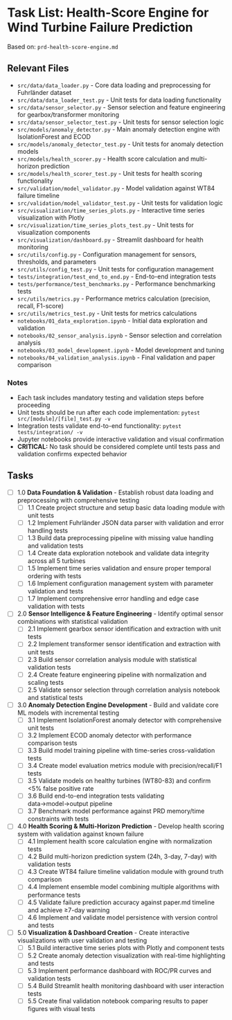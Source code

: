 # Task List: Health-Score Engine for Wind Turbine Failure Prediction

Based on: `prd-health-score-engine.md`

## Relevant Files

- `src/data/data_loader.py` - Core data loading and preprocessing for Fuhrländer dataset
- `src/data/data_loader_test.py` - Unit tests for data loading functionality
- `src/data/sensor_selector.py` - Sensor selection and feature engineering for gearbox/transformer monitoring
- `src/data/sensor_selector_test.py` - Unit tests for sensor selection logic
- `src/models/anomaly_detector.py` - Main anomaly detection engine with IsolationForest and ECOD
- `src/models/anomaly_detector_test.py` - Unit tests for anomaly detection models
- `src/models/health_scorer.py` - Health score calculation and multi-horizon prediction
- `src/models/health_scorer_test.py` - Unit tests for health scoring functionality
- `src/validation/model_validator.py` - Model validation against WT84 failure timeline
- `src/validation/model_validator_test.py` - Unit tests for validation logic
- `src/visualization/time_series_plots.py` - Interactive time series visualization with Plotly
- `src/visualization/time_series_plots_test.py` - Unit tests for visualization components
- `src/visualization/dashboard.py` - Streamlit dashboard for health monitoring
- `src/utils/config.py` - Configuration management for sensors, thresholds, and parameters
- `src/utils/config_test.py` - Unit tests for configuration management
- `tests/integration/test_end_to_end.py` - End-to-end integration tests
- `tests/performance/test_benchmarks.py` - Performance benchmarking tests
- `src/utils/metrics.py` - Performance metrics calculation (precision, recall, F1-score)
- `src/utils/metrics_test.py` - Unit tests for metrics calculations
- `notebooks/01_data_exploration.ipynb` - Initial data exploration and validation
- `notebooks/02_sensor_analysis.ipynb` - Sensor selection and correlation analysis
- `notebooks/03_model_development.ipynb` - Model development and tuning
- `notebooks/04_validation_analysis.ipynb` - Final validation and paper comparison

### Notes

- Each task includes mandatory testing and validation steps before proceeding
- Unit tests should be run after each code implementation: `pytest src/[module]/[file]_test.py -v`
- Integration tests validate end-to-end functionality: `pytest tests/integration/ -v`
- Jupyter notebooks provide interactive validation and visual confirmation
- **CRITICAL:** No task should be considered complete until tests pass and validation confirms expected behavior

## Tasks

- [ ] 1.0 **Data Foundation & Validation** - Establish robust data loading and preprocessing with comprehensive testing
  - [ ] 1.1 Create project structure and setup basic data loading module with unit tests
  - [ ] 1.2 Implement Fuhrländer JSON data parser with validation and error handling tests
  - [ ] 1.3 Build data preprocessing pipeline with missing value handling and validation tests
  - [ ] 1.4 Create data exploration notebook and validate data integrity across all 5 turbines
  - [ ] 1.5 Implement time series validation and ensure proper temporal ordering with tests
  - [ ] 1.6 Implement configuration management system with parameter validation and tests
  - [ ] 1.7 Implement comprehensive error handling and edge case validation with tests
- [ ] 2.0 **Sensor Intelligence & Feature Engineering** - Identify optimal sensor combinations with statistical validation
  - [ ] 2.1 Implement gearbox sensor identification and extraction with unit tests
  - [ ] 2.2 Implement transformer sensor identification and extraction with unit tests
  - [ ] 2.3 Build sensor correlation analysis module with statistical validation tests
  - [ ] 2.4 Create feature engineering pipeline with normalization and scaling tests
  - [ ] 2.5 Validate sensor selection through correlation analysis notebook and statistical tests
- [ ] 3.0 **Anomaly Detection Engine Development** - Build and validate core ML models with incremental testing
  - [ ] 3.1 Implement IsolationForest anomaly detector with comprehensive unit tests
  - [ ] 3.2 Implement ECOD anomaly detector with performance comparison tests
  - [ ] 3.3 Build model training pipeline with time-series cross-validation tests
  - [ ] 3.4 Create model evaluation metrics module with precision/recall/F1 tests
  - [ ] 3.5 Validate models on healthy turbines (WT80-83) and confirm <5% false positive rate
  - [ ] 3.6 Build end-to-end integration tests validating data→model→output pipeline
  - [ ] 3.7 Benchmark model performance against PRD memory/time constraints with tests
- [ ] 4.0 **Health Scoring & Multi-Horizon Prediction** - Develop health scoring system with validation against known failure
  - [ ] 4.1 Implement health score calculation engine with normalization tests
  - [ ] 4.2 Build multi-horizon prediction system (24h, 3-day, 7-day) with validation tests
  - [ ] 4.3 Create WT84 failure timeline validation module with ground truth comparison
  - [ ] 4.4 Implement ensemble model combining multiple algorithms with performance tests
  - [ ] 4.5 Validate failure prediction accuracy against paper.md timeline and achieve ≥7-day warning
  - [ ] 4.6 Implement and validate model persistence with version control and tests
- [ ] 5.0 **Visualization & Dashboard Creation** - Create interactive visualizations with user validation and testing
  - [ ] 5.1 Build interactive time series plots with Plotly and component tests
  - [ ] 5.2 Create anomaly detection visualization with real-time highlighting and tests
  - [ ] 5.3 Implement performance dashboard with ROC/PR curves and validation tests
  - [ ] 5.4 Build Streamlit health monitoring dashboard with user interaction tests
  - [ ] 5.5 Create final validation notebook comparing results to paper figures with visual tests 